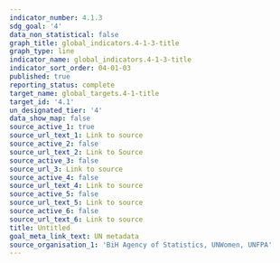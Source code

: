 ```yaml
---
indicator_number: 4.1.3
sdg_goal: '4'
data_non_statistical: false
graph_title: global_indicators.4-1-3-title
graph_type: line
indicator_name: global_indicators.4-1-3-title
indicator_sort_order: 04-01-03
published: true
reporting_status: complete
target_name: global_targets.4-1-title
target_id: '4.1'
un_designated_tier: '4'
data_show_map: false
source_active_1: true
source_url_text_1: Link to source
source_active_2: false
source_url_text_2: Link to Source
source_active_3: false
source_url_3: Link to source
source_active_4: false
source_url_text_4: Link to source
source_active_5: false
source_url_text_5: Link to source
source_active_6: false
source_url_text_6: Link to source
title: Untitled
goal_meta_link_text: UN metadata
source_organisation_1: 'BiH Agency of Statistics, UNWomen, UNFPA'
---
```

